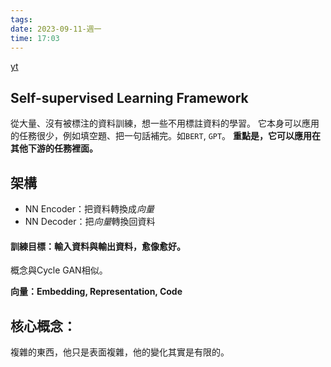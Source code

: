 ```yaml
---
tags: 
date: 2023-09-11-週一
time: 17:03
---
```

[yt](https://www.youtube.com/watch?v=3oHlf8-J3Nc)
## Self-supervised Learning Framework
從大量、沒有被標注的資料訓練，想一些不用標註資料的學習。
它本身可以應用的任務很少，例如填空題、把一句話補完。如`BERT`, `GPT`。
**重點是，它可以應用在其他下游的任務裡面。**

## 架構
- NN Encoder：把資料轉換成*向量*
- NN Decoder：把*向量*轉換回資料
#### 訓練目標：輸入資料與輸出資料，愈像愈好。
概念與Cycle GAN相似。

**向量：Embedding, Representation, Code**

## 核心概念：
複雜的東西，他只是表面複雜，他的變化其實是有限的。



